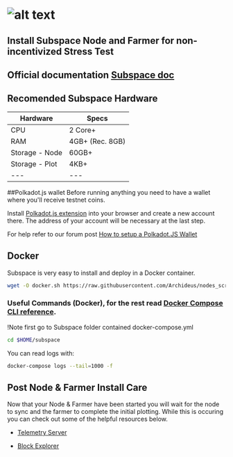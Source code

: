 # ![alt text](https://assets.website-files.com/61526a2af87a54e565b0ae92/6155fc8597a1468aa6dfba07_Group%20201.svg)
## Install Subspace Node and Farmer for non-incentivized Stress Test

## Official documentation [Subspace doc](https://docs.subspace.network/protocol/farm/farming/)

## Recomended Subspace Hardware

Hardware | Specs
--- | ---
CPU | 2 Core+
RAM	| 4GB+ (Rec. 8GB)
Storage - Node | 60GB+
Storage - Plot | 4KB+
--- | ---


##Polkadot.js wallet
Before running anything you need to have a wallet where you'll receive testnet coins.

Install [Polkadot.js extension](https://forum.subspace.network/t/subspace-wallet/61) into your browser and create a new account there. The address of your account will be necessary at the last step.

For help refer to our forum post [How to setup a Polkadot.JS Wallet](https://forum.subspace.network/t/subspace-wallet/61)

## Docker

Subspace is very easy to install and deploy in a Docker container.

```sh
wget -O docker.sh https://raw.githubusercontent.com/Archideus/nodes_scripts/main/Subspace/non-incentivized/docker.sh && chmod +x docker.sh && sudo ./docker.sh
```

### Useful Commands (Docker), for the rest read [Docker Compose CLI reference](https://docs.docker.com/compose/reference/).
!Note first go to Subspace folder contained docker-compose.yml

```sh
cd $HOME/subspace
```
You can read logs with: 
```sh
docker-compose logs --tail=1000 -f
```
## Post Node & Farmer Install Care
Now that your Node & Farmer have been started you will wait for the node to sync and the farmer to complete the initial plotting. While this is occuring you can check out some of the helpful resources below.

- [Telemetry Server](https://telemetry.subspace.network/#/0x9ee86eefc3cc61c71a7751bba7f25e442da2512f408e6286153b3ccc055dccf0)

- [Block Explorer](https://polkadot.js.org/apps/?rpc=wss%3A%2F%2Feu.gemini-1b.subspace.network%2Fws#/explorer)


